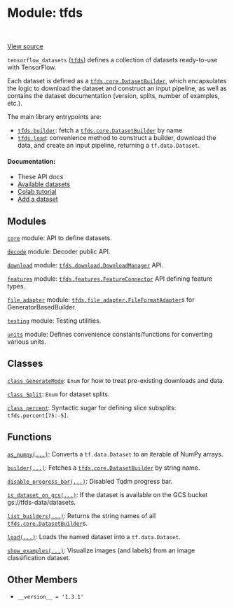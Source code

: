 <div itemscope itemtype="http://developers.google.com/ReferenceObject">
<meta itemprop="name" content="tfds" />
<meta itemprop="path" content="Stable" />
<meta itemprop="property" content="__version__"/>
</div>

# Module: tfds

<table class="tfo-notebook-buttons tfo-api" align="left">
</table>

<a target="_blank" href="https://github.com/tensorflow/datasets/tree/master/tensorflow_datasets/__init__.py">View
source</a>

`tensorflow_datasets` (<a href="./tfds.md"><code>tfds</code></a>) defines a
collection of datasets ready-to-use with TensorFlow.

Each dataset is defined as a <a href="./tfds/core/DatasetBuilder.md"><code>tfds.core.DatasetBuilder</code></a>, which encapsulates
the logic to download the dataset and construct an input pipeline, as well as
contains the dataset documentation (version, splits, number of examples, etc.).

The main library entrypoints are:

* <a href="./tfds/builder.md"><code>tfds.builder</code></a>: fetch a <a href="./tfds/core/DatasetBuilder.md"><code>tfds.core.DatasetBuilder</code></a> by name
* <a href="./tfds/load.md"><code>tfds.load</code></a>: convenience method to construct a builder, download the data, and
  create an input pipeline, returning a `tf.data.Dataset`.

#### Documentation:

*   These API docs
*   [Available datasets](https://www.tensorflow.org/datasets/catalog/overview)
*   [Colab tutorial](https://colab.research.google.com/github/tensorflow/datasets/blob/master/docs/overview.ipynb)
*   [Add a dataset](https://www.tensorflow.org/datasets/add_dataset)

## Modules

[`core`](./tfds/core.md) module: API to define datasets.

[`decode`](./tfds/decode.md) module: Decoder public API.

[`download`](./tfds/download.md) module: <a href="./tfds/download/DownloadManager.md"><code>tfds.download.DownloadManager</code></a> API.

[`features`](./tfds/features.md) module: <a href="./tfds/features/FeatureConnector.md"><code>tfds.features.FeatureConnector</code></a> API defining feature types.

[`file_adapter`](./tfds/file_adapter.md) module: <a href="./tfds/file_adapter/FileFormatAdapter.md"><code>tfds.file_adapter.FileFormatAdapter</code></a>s for GeneratorBasedBuilder.

[`testing`](./tfds/testing.md) module: Testing utilities.

[`units`](./tfds/units.md) module: Defines convenience constants/functions for
converting various units.

## Classes

[`class GenerateMode`](./tfds/download/GenerateMode.md): `Enum` for how to treat pre-existing downloads and data.

[`class Split`](./tfds/Split.md): `Enum` for dataset splits.

[`class percent`](./tfds/percent.md): Syntactic sugar for defining slice subsplits: `tfds.percent[75:-5]`.

## Functions

[`as_numpy(...)`](./tfds/as_numpy.md): Converts a `tf.data.Dataset` to an iterable of NumPy arrays.

[`builder(...)`](./tfds/builder.md): Fetches a <a href="./tfds/core/DatasetBuilder.md"><code>tfds.core.DatasetBuilder</code></a> by string name.

[`disable_progress_bar(...)`](./tfds/disable_progress_bar.md): Disabled Tqdm
progress bar.

[`is_dataset_on_gcs(...)`](./tfds/is_dataset_on_gcs.md): If the dataset is
available on the GCS bucket gs://tfds-data/datasets.

[`list_builders(...)`](./tfds/list_builders.md): Returns the string names of all <a href="./tfds/core/DatasetBuilder.md"><code>tfds.core.DatasetBuilder</code></a>s.

[`load(...)`](./tfds/load.md): Loads the named dataset into a `tf.data.Dataset`.

[`show_examples(...)`](./tfds/show_examples.md): Visualize images (and labels)
from an image classification dataset.

## Other Members

*   `__version__ = '1.3.1'` <a id="__version__"></a>
